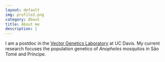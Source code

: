 ```yaml
---
layout: default
img: profile2.png
category: About
title: About me
description: |
---
```

  I am a postdoc in the [Vector Genetics Laboratory](https://vectorgeneticslab.ucdavis.edu/) at UC Davis. My current research focuses the population genetics of _Anopheles_ mosquitos in Sāo Tomé and Príncipe.
